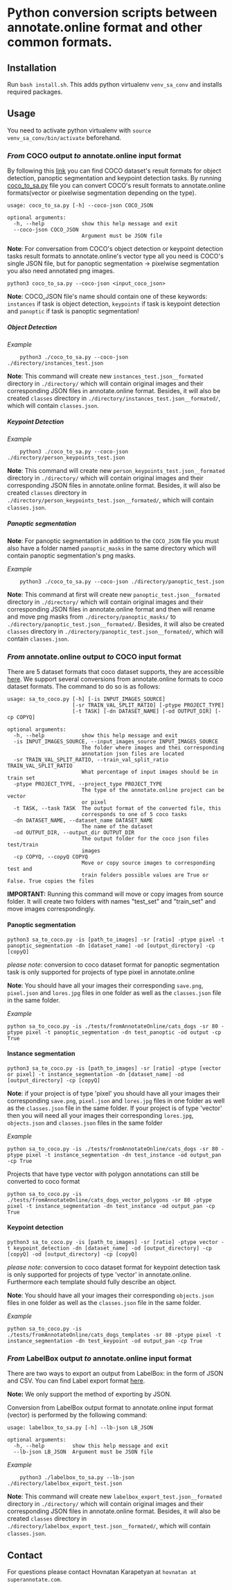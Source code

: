 # Python conversion scripts between annotate.online format and other common formats.

## Installation

Run `bash install.sh`. This adds python virtualenv `venv_sa_conv` and
installs required packages.

## Usage

You need to activate python virtualenv with `source venv_sa_conv/bin/activate` beforehand.

### *From* COCO output *to* annotate.online input format
By following this [link](http://cocodataset.org/#format-results) you can find COCO dataset's result formats for object detection, panoptic segmentation and keypoint detection tasks.
By running [coco_to_sa.py](https://github.com/superannotateai/input_converters/blob/master/coco_to_sa.py) file you can convert COCO's result formats to annotate.online formats(vector or pixelwise segmentation depending on the type).
```
usage: coco_to_sa.py [-h] --coco-json COCO_JSON
```
```
optional arguments:
  -h, --help            show this help message and exit
  --coco-json COCO_JSON
                        Argument must be JSON file
```
**Note**: For conversation from COCO's object detection or keypoint detection tasks result formats to annotate.online's vector type all you need is COCO's single JSON file, but for panoptic segmentation -> pixelwise segmentation you also need annotated png images.

    python3 coco_to_sa.py --coco-json <input_coco_json>
    
**Note**: COCO_JSON file's name should contain one of these keywords: `instances` if task is object detection, 
`keypoints` if task is keypoint detection and `panoptic` if task is panoptic segmentation!



##### **Object Detection**

*Example*
```
    python3 ./coco_to_sa.py --coco-json ./directory/instances_test.json
```

**Note**: This command will create new `instances_test.json__formated` directory in `./directory/` which will contain original images 
and their corresponding JSON files in annotate.online format. Besides, it will also be created `classes` directory 
in `./directory/instances_test.json__formated/`, which will contain `classes.json`.

##### **Keypoint Detection**

*Example*
```
    python3 ./coco_to_sa.py --coco-json ./directory/person_keypoints_test.json
```
**Note**: This command will create new `person_keypoints_test.json__formated` directory in `./directory/` which will contain original images 
and their corresponding JSON files in annotate.online format. Besides, it will also be created `classes` directory 
in `./directory/person_keypoints_test.json__formated/`, which will contain `classes.json`.

##### **Panoptic segmentation**

**Note**: For panoptic segmentation in addition to the `COCO_JSON` file you must also have a folder named `panoptic_masks` in the same directory
which will contain panoptic segmentation's png masks.

*Example*
```
    python3 ./coco_to_sa.py --coco-json ./directory/panoptic_test.json
```

**Note**: This command at first  will create new `panoptic_test.json__formated` directory in `./directory/` which will contain original images 
and their corresponding JSON files in annotate.online format and then will rename and move png masks
from `./directory/panoptic_masks/` to `./directory/panoptic_test.json__formated/`. Besides, it will also be created `classes` directory 
in `./directory/panoptic_test.json__formated/`, which will contain `classes.json`.

### *From* annotate.online output *to* COCO input format
There are 5 dataset formats that coco dataset supports, they are accessible [here](http://cocodataset.org/#format-data). We support several conversions from annotate.online formats to coco dataset formats. The command to do so is as follows:
```
usage: sa_to_coco.py [-h] [-is INPUT_IMAGES_SOURCE]
                     [-sr TRAIN_VAL_SPLIT_RATIO] [-ptype PROJECT_TYPE]
                     [-t TASK] [-dn DATASET_NAME] [-od OUTPUT_DIR] [-cp COPYQ]
```
```
optional arguments:
  -h, --help            show this help message and exit
  -is INPUT_IMAGES_SOURCE, --input_images_source INPUT_IMAGES_SOURCE
                        The folder where images and thei corresponding
                        annotation json files are located
  -sr TRAIN_VAL_SPLIT_RATIO, --train_val_split_ratio TRAIN_VAL_SPLIT_RATIO
                        What percentage of input images should be in train set
  -ptype PROJECT_TYPE, --project_type PROJECT_TYPE
                        The type of the annotate.online project can be vector
                        or pixel
  -t TASK, --task TASK  The output format of the converted file, this
                        corresponds to one of 5 coco tasks
  -dn DATASET_NAME, --dataset_name DATASET_NAME
                        The name of the dataset
  -od OUTPUT_DIR, --output_dir OUTPUT_DIR
                        The output folder for the coco json files test/train
                        images
  -cp COPYQ, --copyQ COPYQ
                        Move or copy source images to corresponding test and
                        train folders possible values are True or False. True copies the files
``````

**IMPORTANT:** Running this command will move or copy images from source folder. It will create two folders with names "test_set" and "train_set" and move images correspondingly.

#### Panoptic segmentation
```
python3 sa_to_coco.py -is [path_to_images] -sr [ratio] -ptype pixel -t panoptic_segmentation -dn [dataset_name] -od [output_directory] -cp [copyQ]
```

*please note*: conversion to coco dataset format for panoptic segmentation task is only supported for projects of type pixel in annotate.online

**Note**: You should have all your images their corresponding `save.png`, `pixel.json` and `lores.jpg` files in one folder as well as the `classes.json` file in the same folder.


*Example*
```
python sa_to_coco.py -is ./tests/fromAnnotateOnline/cats_dogs -sr 80 -ptype pixel -t panoptic_segmentation -dn test_panoptic -od output -cp True

```

#### Instance segmentation

```
python3 sa_to_coco.py -is [path_to_images] -sr [ratio] -ptype [vector or pixel] -t instance_segmentation -dn [dataset_name] -od [output_directory] -cp [copyQ]
```

**Note**: if your project is of type 'pixel' you should have all your images their corresponding `save.png`, `pixel.json` and `lores.jpg` files in one folder as well as the `classes.json` file in the same folder. 
If your project is of type  'vector' then you will need all your images their corresponding `lores.jpg`, `objects.json` and `classes.json` files in the same folder

*Example*

```
python sa_to_coco.py -is ./tests/fromAnnotateOnline/cats_dogs -sr 80 -ptype pixel -t instance_segmentation -dn test_instance -od output_pan -cp True

```

Projects that have type vector with polygon annotations can still be converted to coco format 

```
python sa_to_coco.py -is ./tests/fromAnnotateOnline/cats_dogs_vector_polygons -sr 80 -ptype pixel -t instance_segmentation -dn test_instance -od output_pan -cp True

```


#### Keypoint detection

```
python3 sa_to_coco.py -is [path_to_images] -sr [ratio] -ptype vector -t keypoint_detection -dn [dataset_name] -od [output_directory] -cp [copyQ] -od [output_directory] -cp [copyQ]
```

*please note*: conversion to coco dataset format for keypoint detection task is only supported for projects of type 'vector' in annotate.online. Furthermore each template should fully describe an object. 

**Note**: You should have all your images their corresponding `objects.json` files in one folder as well as the `classes.json` file in the same folder. 

*Example*

```
python sa_to_coco.py -is ./tests/fromAnnotateOnline/cats_dogs_templates -sr 80 -ptype pixel -t instance_segmentation -dn test_keypoint -od output_pan -cp True

```

### *From* LabelBox output *to* annotate.online input format
There are two ways to export an output from LabelBox: in the form of JSON and CSV. You can find Label export format [here](https://labelbox.com/docs/exporting-data/export-format-detail).

**Note:** We only support the method of exporting by JSON.

Conversion from LabelBox output format to annotate.online input format (vector) is performed by the following command:

```
usage: labelbox_to_sa.py [-h] --lb-json LB_JSON
```
```
optional arguments:
  -h, --help         show this help message and exit
  --lb-json LB_JSON  Argument must be JSON file
```

*Example*
```
    python3 ./labelbox_to_sa.py --lb-json ./directory/labelbox_export_test.json
```

**Note**: This command will create new `labelbox_export_test.json__formated` directory in `./directory/` which will contain original images 
and their corresponding JSON files in annotate.online format. Besides, it will also be created `classes` directory 
in `./directory/labelbox_export_test.json__formated/`, which will contain `classes.json`.

## Contact

For questions please contact Hovnatan Karapetyan at `hovnatan at superannotate.com`.


